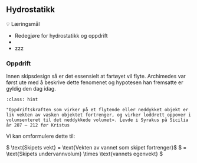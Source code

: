 
## Hydrostatikk

💡 Læringsmål
- Redegjøre for hydrostatikk og oppdrift 
- 
- zzz

### Oppdrift 
Innen skipsdesign så er det essensielt at fartøyet vil flyte. Archimedes var først ute med å beskrive dette fenomenet og hypotesen han fremsatte er gyldig den dag idag.

```{admonition} Archimedes' prinsipp
:class: hint

"Oppdriftskraften som virker på et flytende eller neddykket objekt er lik vekten av væsken objektet fortrenger, og virker loddrett oppover i volumsenteret til det neddykkede volumet». Levde i Syrakus på Sicilia år 287 – 212 før Kristus
```

Vi kan omformulere dette til: 

$ \text{Skipets vekt} =  \text{Vekten av vannet som skipet fortrenger}$ 
           $ = \text{Skipets undervannvolum} \times \text{vannets egenvekt} $





